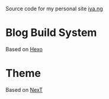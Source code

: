 Source code for my personal site [iya.ng](https://iya.ng)

# Blog Build System

Based on [Hexo](https://github.com/hexojs/hexo) 

# Theme

Based on [NexT](https://github.com/theme-next/hexo-theme-next)
